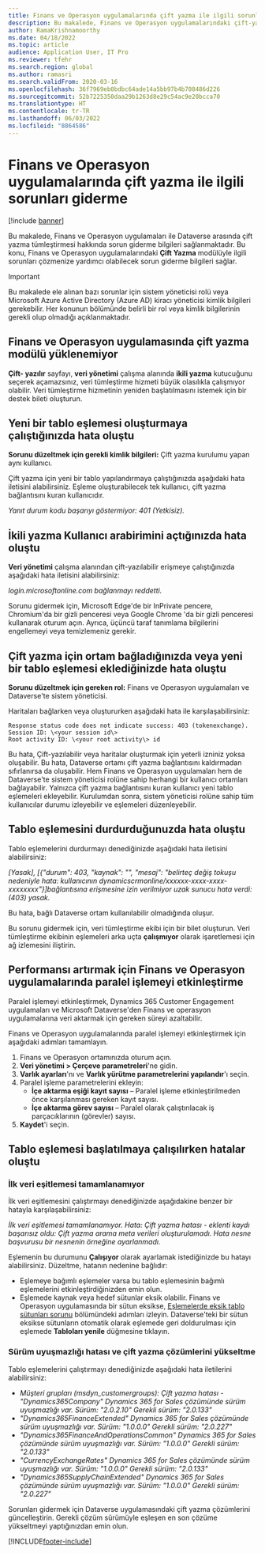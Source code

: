 ```yaml
---
title: Finans ve Operasyon uygulamalarında çift yazma ile ilgili sorunları giderme
description: Bu makalede, Finans ve Operasyon uygulamalarındaki çift-yazma modülüyle ilgili sorunları çözmenize yardımcı olabilecek sorun giderme bilgileri sağlanmaktadır.
author: RamaKrishnamoorthy
ms.date: 04/18/2022
ms.topic: article
audience: Application User, IT Pro
ms.reviewer: tfehr
ms.search.region: global
ms.author: ramasri
ms.search.validFrom: 2020-03-16
ms.openlocfilehash: 36f7969eb0bdbc64ade14a5bb97b4b708486d226
ms.sourcegitcommit: 52b7225350daa29b1263d8e29c54ac9e20bcca70
ms.translationtype: HT
ms.contentlocale: tr-TR
ms.lasthandoff: 06/03/2022
ms.locfileid: "8864586"
---
```

# <a name="troubleshoot-dual-write-issues-in-finance-and-operations-apps"></a>Finans ve Operasyon uygulamalarında çift yazma ile ilgili sorunları giderme

[!include [banner](../../includes/banner.md)]



Bu makalede, Finans ve Operasyon uygulamaları ile Dataverse arasında çift yazma tümleştirmesi hakkında sorun giderme bilgileri sağlanmaktadır. Bu konu, Finans ve Operasyon uygulamalarındaki **Çift Yazma** modülüyle ilgili sorunları çözmenize yardımcı olabilecek sorun giderme bilgileri sağlar.

> [!IMPORTANT]
> Bu makalede ele alınan bazı sorunlar için sistem yöneticisi rolü veya Microsoft Azure Active Directory (Azure AD) kiracı yöneticisi kimlik bilgileri gerekebilir. Her konunun bölümünde belirli bir rol veya kimlik bilgilerinin gerekli olup olmadığı açıklanmaktadır.

## <a name="you-cant-load-the-dual-write-module-in-a-finance-and-operations-app"></a>Finans ve Operasyon uygulamasında çift yazma modülü yüklenemiyor

**Çift- yazılır** sayfayı, **veri yönetimi** çalışma alanında **ikili yazma** kutucuğunu seçerek açamazsınız, veri tümleştirme hizmeti büyük olasılıkla çalışmıyor olabilir. Veri tümleştirme hizmetinin yeniden başlatılmasını istemek için bir destek bileti oluşturun.

## <a name="error-when-you-try-to-create-a-new-table-map"></a>Yeni bir tablo eşlemesi oluşturmaya çalıştığınızda hata oluştu

**Sorunu düzeltmek için gerekli kimlik bilgileri:** Çift yazma kurulumu yapan aynı kullanıcı.

Çift yazma için yeni bir tablo yapılandırmaya çalıştığınızda aşağıdaki hata iletisini alabilirsiniz. Eşleme oluşturabilecek tek kullanıcı, çift yazma bağlantısını kuran kullanıcıdır.

*Yanıt durum kodu başarıyı göstermiyor: 401 (Yetkisiz).*

## <a name="error-when-you-open-the-dual-write-user-interface"></a>İkili yazma Kullanıcı arabirimini açtığınızda hata oluştu

**Veri yönetimi** çalışma alanından çift-yazılabilir erişmeye çalıştığınızda aşağıdaki hata iletisini alabilirsiniz:

*login.microsoftonline.com bağlanmayı reddetti.*

Sorunu gidermek için, Microsoft Edge'de bir InPrivate pencere, Chromium'da bir gizli penceresi veya Google Chrome 'da bir gizli penceresi kullanarak oturum açın. Ayrıca, üçüncü taraf tanımlama bilgilerini engellemeyi veya temizlemeniz gerekir.

## <a name="error-when-you-link-the-environment-for-dual-write-or-add-a-new-table-mapping"></a>Çift yazma için ortam bağladığınızda veya yeni bir tablo eşlemesi eklediğinizde hata oluştu

**Sorunu düzeltmek için gereken rol:** Finans ve Operasyon uygulamaları ve Dataverse'te sistem yöneticisi.

Haritaları bağlarken veya oluştururken aşağıdaki hata ile karşılaşabilirsiniz:

```dos
Response status code does not indicate success: 403 (tokenexchange).
Session ID: \<your session id\>
Root activity ID: \<your root activity\> id
```

Bu hata, Çift-yazılabilir veya haritalar oluşturmak için yeterli izniniz yoksa oluşabilir. Bu hata, Dataverse ortamı çift yazma bağlantısını kaldırmadan sıfırlanırsa da oluşabilir. Hem Finans ve Operasyon uygulamaları hem de Dataverse'te sistem yöneticisi rolüne sahip herhangi bir kullanıcı ortamları bağlayabilir. Yalnızca çift yazma bağlantısını kuran kullanıcı yeni tablo eşlemeleri ekleyebilir. Kurulumdan sonra, sistem yöneticisi rolüne sahip tüm kullanıcılar durumu izleyebilir ve eşlemeleri düzenleyebilir.

## <a name="error-when-you-stop-the-table-mapping"></a>Tablo eşlemesini durdurduğunuzda hata oluştu

Tablo eşlemelerini durdurmayı denediğinizde aşağıdaki hata iletisini alabilirsiniz:

*\[Yasak\], \[{"durum": 403, "kaynak": "", "mesaj": "belirteç değiş tokuşu nedeniyle hata: kullanıcının dynamicscrmonline/xxxxxx-xxxx-xxxx-xxxxxxxx"}\]bağlantısına erişmesine izin verilmiyor uzak sunucu hata verdi: (403) yasak.*

Bu hata, bağlı Dataverse ortam kullanılabilir olmadığında oluşur.

Bu sorunu gidermek için, veri tümleştirme ekibi için bir bilet oluşturun. Veri tümleştirme ekibinin eşlemeleri arka uçta **çalışmıyor** olarak işaretlemesi için ağ izlemesini iliştirin.

## <a name="enable-parallel-processing-in-finance-and-operations-apps-to-improve-performance"></a>Performansı artırmak için Finans ve Operasyon uygulamalarında paralel işlemeyi etkinleştirme

Paralel işlemeyi etkinleştirmek, Dynamics 365 Customer Engagement uygulamaları ve Microsoft Dataverse'den Finans ve operasyon uygulamalarına veri aktarmak için gereken süreyi azaltabilir. 

Finans ve Operasyon uygulamalarında paralel işlemeyi etkinleştirmek için aşağıdaki adımları tamamlayın.

1. Finans ve Operasyon ortamınızda oturum açın.
2. **Veri yönetimi > Çerçeve parametreleri**'ne gidin.
3. **Varlık ayarları**'nı ve **Varlık yürütme parametrelerini yapılandır**'ı seçin.
4. Paralel işleme parametrelerini ekleyin:
    - **İçe aktarma eşiği kayıt sayısı** – Paralel işleme etkinleştirilmeden önce karşılanması gereken kayıt sayısı.
    - **İçe aktarma görev sayısı** – Paralel olarak çalıştırılacak iş parçacıklarının (görevler) sayısı.
5. **Kaydet**'i seçin.


## <a name="errors-while-trying-to-start-a-table-mapping"></a>Tablo eşlemesi başlatılmaya çalışılırken hatalar oluştu

### <a name="unable-to-complete-initial-data-sync"></a>İlk veri eşitlemesi tamamlanamıyor

İlk veri eşitlemesini çalıştırmayı denediğinizde aşağıdakine benzer bir hatayla karşılaşabilirsiniz:

*İlk veri eşitlemesi tamamlanamıyor. Hata: Çift yazma hatası - eklenti kaydı başarısız oldu: Çift yazma arama meta verileri oluşturulamadı. Hata nesne başvurusu bir nesnenin örneğine ayarlanmadı.*

Eşlemenin bu durumunu **Çalışıyor** olarak ayarlamak istediğinizde bu hatayı alabilirsiniz. Düzeltme, hatanın nedenine bağlıdır:

+ Eşlemeye bağımlı eşlemeler varsa bu tablo eşlemesinin bağımlı eşlemelerini etkinleştirdiğinizden emin olun.
+ Eşlemede kaynak veya hedef sütunlar eksik olabilir. Finans ve Operasyon uygulamasında bir sütun eksikse, [Eşlemelerde eksik tablo sütunları sorunu](dual-write-troubleshooting-finops-upgrades.md#missing-table-columns-issue-on-maps) bölümündeki adımları izleyin. Dataverse'teki bir sütun eksikse sütunların otomatik olarak eşlemede geri doldurulması için eşlemede **Tabloları yenile** düğmesine tıklayın.

### <a name="version-mismatch-error-and-upgrading-dual-write-solutions"></a>Sürüm uyuşmazlığı hatası ve çift yazma çözümlerini yükseltme

Tablo eşlemelerini çalıştırmayı denediğinizde aşağıdaki hata iletilerini alabilirsiniz:

+ *Müşteri grupları (msdyn_customergroups): Çift yazma hatası - "Dynamics365Company" Dynamics 365 for Sales çözümünde sürüm uyuşmazlığı var. Sürüm: "2.0.2.10" Gerekli sürüm: "2.0.133"*
+ *"Dynamics365FinanceExtended" Dynamics 365 for Sales çözümünde sürüm uyuşmazlığı var. Sürüm: "1.0.0.0" Gerekli sürüm: "2.0.227"*
+ *"Dynamics365FinanceAndOperationsCommon" Dynamics 365 for Sales çözümünde sürüm uyuşmazlığı var. Sürüm: "1.0.0.0" Gerekli sürüm: "2.0.133"*
+ *"CurrencyExchangeRates" Dynamics 365 for Sales çözümünde sürüm uyuşmazlığı var. Sürüm: "1.0.0.0" Gerekli sürüm: "2.0.133"*
+ *"Dynamics365SupplyChainExtended" Dynamics 365 for Sales çözümünde sürüm uyuşmazlığı var. Sürüm: "1.0.0.0" Gerekli sürüm: "2.0.227"*

Sorunları gidermek için Dataverse uygulamasındaki çift yazma çözümlerini güncelleştirin. Gerekli çözüm sürümüyle eşleşen en son çözüme yükseltmeyi yaptığınızdan emin olun.

[!INCLUDE[footer-include](../../../../includes/footer-banner.md)]
